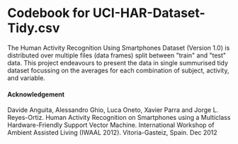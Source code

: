 Codebook for UCI-HAR-Dataset-Tidy.csv 
===

The Human Activity Recognition Using Smartphones Dataset (Version 1.0) is distributed over multiple files (data frames) split between "train" and "test" data. This project endeavours to present the data in single summurised tidy dataset focussing on the averages for each combination of subject, activity, and variable.



#### Acknowledgement
Davide Anguita, Alessandro Ghio, Luca Oneto, Xavier Parra and Jorge L. Reyes-Ortiz. Human Activity Recognition on Smartphones using a Multiclass Hardware-Friendly Support Vector Machine. International Workshop of Ambient Assisted Living (IWAAL 2012). Vitoria-Gasteiz, Spain. Dec 2012